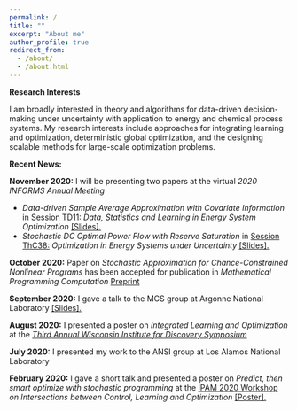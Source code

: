 ```yaml
---
permalink: /
title: ""
excerpt: "About me"
author_profile: true
redirect_from: 
  - /about/
  - /about.html
---
```

**Research Interests**

I am broadly interested in theory and algorithms for data-driven decision-making under uncertainty with application to energy and chemical process systems. My research interests include approaches for integrating learning and optimization, deterministic global optimization, and the designing scalable methods for large-scale optimization problems.


**Recent News:**

**November 2020:** I will be presenting two papers at the virtual *2020 INFORMS Annual Meeting*
* *Data-driven Sample Average Approximation with Covariate Information* in [Session TD11:](https://www.abstractsonline.com/pp8/#!/9022/session/2220) *Data, Statistics and Learning in Energy System Optimization* <a href = "https://rohitkannan.github.io/presentations/Kannan_INFORMS20_DDSAA.pdf" target="_blank">[Slides].</a>
* *Stochastic DC Optimal Power Flow with Reserve Saturation* in [Session ThC38:](https://www.abstractsonline.com/pp8/#!/9022/session/2845) *Optimization in Energy Systems under Uncertainty* <a href = "https://rohitkannan.github.io/presentations/Kannan_INFORMS20_SDCOPF.pdf" target="_blank">[Slides].</a>

**October 2020:** Paper on *Stochastic Approximation for Chance-Constrained Nonlinear Programs* has been accepted for publication in *Mathematical Programming Computation* [Preprint](https://arxiv.org/abs/1812.07066)

**September 2020:** I gave a talk to the MCS group at Argonne National Laboratory <a href = "https://rohitkannan.github.io/presentations/Kannan_Argonne_September_2020.pdf" target="_blank">[Slides].</a>

**August 2020:** I presented a poster on *Integrated Learning and Optimization* at the [*Third Annual Wisconsin Institute for Discovery Symposium*](https://wid.wisc.edu/wid-symposium/)

**July 2020:** I presented my work to the ANSI group at Los Alamos National Laboratory

**February 2020:** I gave a short talk and presented a poster on *Predict, then smart optimize with stochastic programming* at the [IPAM 2020 Workshop](http://www.ipam.ucla.edu/programs/workshops/intersections-between-control-learning-and-optimization/) *on Intersections between Control, Learning and Optimization* <a href = "https://rohitkannan.github.io/presentations/Kannan_IPAM20_DDSAA.pdf" target="_blank">[Poster].</a>
